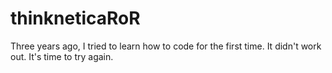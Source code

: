 # thinkneticaRoR

Three years ago, I tried to learn how to code for the first time. It didn't work out.
It's time to try again.
